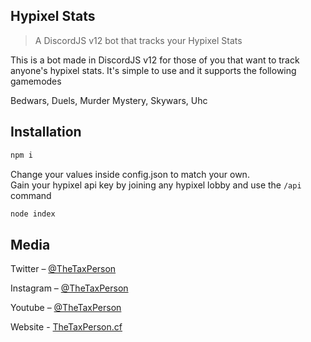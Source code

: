 ## Hypixel Stats
> A DiscordJS v12 bot that tracks your Hypixel Stats

This is a bot made in DiscordJS v12 for those of you that want to track anyone's hypixel stats. It's simple to use and it supports the following gamemodes

Bedwars,
Duels,
Murder Mystery,
Skywars,
Uhc

## Installation

```sh
npm i
```
Change your values inside config.json to match your own.
<br>Gain your hypixel api key by joining any hypixel lobby and use the ```/api``` command
```sh
node index
```
## Media

Twitter – [@TheTaxPerson](https://twitter.com/TheTaxPerson)

Instagram – [@TheTaxPerson](https://instagram.com/TheTaxPerson)

Youtube – [@TheTaxPerson](https://youtube.com/TheTaxPerson)

Website - [TheTaxPerson.cf](https://www.thetaxperson.cf)


